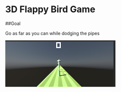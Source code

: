 # 3D Flappy Bird Game

##Goal

Go as far as you can while dodging the pipes

![Title screen](https://raw.githubusercontent.com/LummyStudios/3D-Flappy-Bird/main/start2.png)
